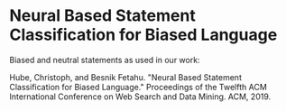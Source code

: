 # Neural Based Statement Classification for Biased Language

Biased and neutral statements as used in our work:

Hube, Christoph, and Besnik Fetahu. "Neural Based Statement Classification for Biased Language." Proceedings of the Twelfth ACM International Conference on Web Search and Data Mining. ACM, 2019.



